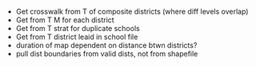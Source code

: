 - Get crosswalk from T of composite districts (where diff levels overlap)
- Get from T M for each district
- Get from T strat for duplicate schools
- Get from T district leaid in school file
- duration of map dependent on distance btwn districts?
- pull dist boundaries from valid dists, not from shapefile